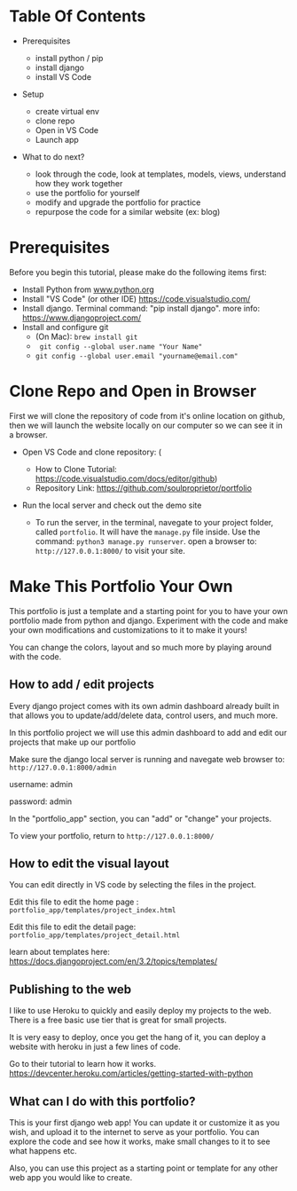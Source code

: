 # Table Of Contents

- Prerequisites
    - install python / pip
    - install django
    - install VS Code

- Setup
    - create virtual env
    - clone repo
    - Open in VS Code
    - Launch app
    
- What to do next? 
    - look through the code, look at templates, models, views, understand how they work together
    - use the portfolio for yourself
    - modify and upgrade the portfolio for practice
    - repurpose the code for a similar website (ex: blog)

# Prerequisites

Before you begin this tutorial, please make do the following items first:

- Install Python from www.python.org
- Install "VS Code" (or other IDE) https://code.visualstudio.com/
- Install django. Terminal command: "pip install django".  more info: https://www.djangoproject.com/
- Install and configure git 
    - (On Mac): `brew install git` 
    - ` git config --global user.name "Your Name"` 
    - ` git config --global user.email "yourname@email.com" ` 


# Clone Repo and Open in Browser

First we will clone the repository of code from it's online location on github, then we will launch the website locally on our computer so we can see it in a browser. 


- Open VS Code and clone repository: (
    - How to  Clone Tutorial: https://code.visualstudio.com/docs/editor/github)
    - Repository Link: https://github.com/soulproprietor/portfolio

- Run the local server and check out the demo site
    - To run the server, in the terminal, navegate to your project folder, called `portfolio`.  It will have the `manage.py` file inside.  Use the command: `python3 manage.py runserver`. open a browser to: `http://127.0.0.1:8000/` to visit your site. 
    



# Make This Portfolio Your Own

This portfolio is just a template and a starting point for you to have your own portfolio made from python and django.  Experiment with the code and make your own modifications and customizations to it to make it yours!

You can change the colors, layout and so much more by playing around with the code. 


## How to add / edit projects

Every django project comes with its own admin dashboard already built in that allows you to update/add/delete data, control users, and much more.

In this portfolio project we will use this admin dashboard to add and edit our projects that make up our portfolio

Make sure the django local server is running and navegate web browser to: `http://127.0.0.1:8000/admin`

username: admin

password: admin

In the "portfolio_app" section, you can "add" or "change" your projects.  

To view your portfolio, return to `http://127.0.0.1:8000/`


## How to edit the visual layout
You can edit directly in VS code by selecting the files in the project.  

Edit this file to edit the home page :
`portfolio_app/templates/project_index.html`

Edit this file to edit the detail page: 
`portfolio_app/templates/project_detail.html`


learn about templates here: https://docs.djangoproject.com/en/3.2/topics/templates/


## Publishing to the web

I like to use Heroku to quickly and easily deploy my projects to the web. There is a free basic use tier that is great for small projects. 

It is very easy to deploy, once you get the hang of it, you can deploy a website with heroku in just a few lines of code. 


Go to their tutorial to learn how it works. 
https://devcenter.heroku.com/articles/getting-started-with-python



## What can I do with this portfolio?

This is your first django web app! You can update it or customize it as you wish, and upload it to the internet to serve as your portfolio. You can explore the code and see how it works, make small changes to it to see what happens etc. 

Also, you can use this project as a starting point or template for any other web app you would like to create.
